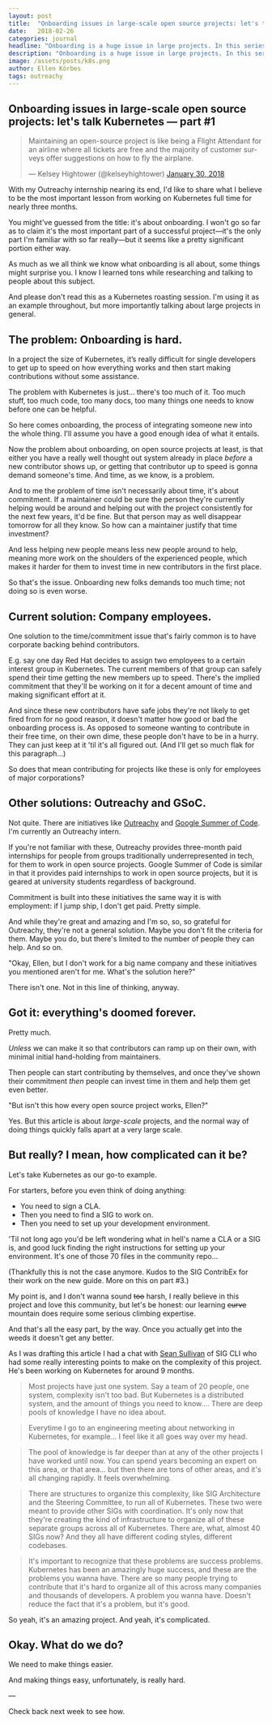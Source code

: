 ```yaml
---
layout: post
title:  "Onboarding issues in large-scale open source projects: let's talk Kubernetes — part #1"
date:   2018-02-26
categories: journal
headline: "Onboarding is a huge issue in large projects. In this series we'll discuss these issues, some solutions, and how the Kubernetes community is doing an amazing job with this."
description: "Onboarding is a huge issue in large projects. In this series we'll discuss these issues, some solutions, and how the Kubernetes community is doing an amazing job with this."
image: /assets/posts/k8s.png
author: Ellen Körbes
tags: outreachy
---
```


## Onboarding issues in large-scale open source projects: let's talk Kubernetes — part #1

<blockquote class="twitter-tweet" data-lang="en"><p lang="en" dir="ltr">Maintaining an open-source project is like being a Flight Attendant for an airline where all tickets are free and the majority of customer surveys offer suggestions on how to fly the airplane.</p>&mdash; Kelsey Hightower (@kelseyhightower) <a href="https://twitter.com/kelseyhightower/status/958349496076742658?ref_src=twsrc%5Etfw">January 30, 2018</a></blockquote>
<script async src="https://platform.twitter.com/widgets.js" charset="utf-8"></script>

With my Outreachy internship nearing its end, I'd like to share what I believe to be the most important lesson from working on Kubernetes full time for nearly three months.

You might've guessed from the title: it's about onboarding. I won't go so far as to claim it's the most important part of a successful project—it's the only part I'm familiar with so far really—but it seems like a pretty significant portion either way.

As much as we all think we know what onboarding is all about, some things might surprise you. I know I learned tons while researching and talking to people about this subject.

And please don't read this as a Kubernetes roasting session. I'm using it as an example throughout, but more importantly talking about large projects in general.

## The problem: Onboarding is hard.

In a project the size of Kubernetes, it’s really difficult for single developers to get up to speed on how everything works and then start making contributions without some assistance.

The problem with Kubernetes is just... there's too much of it. Too much stuff, too much code, too many docs, too many things one needs to know before one can be helpful.

So here comes onboarding, the process of integrating someone new into the whole thing. I'll assume you have a good enough idea of what it entails.

Now the problem about onboarding, on open source projects at least, is that either you have a really well thought out system already in place *before* a new contributor shows up, or getting that contributor up to speed is gonna demand someone's time. And time, as we know, is a problem.

And to me the problem of time isn't necessarily about time, it's about commitment. If a maintainer could be sure the person they're currently helping would be around and helping out with the project consistently for the next few years, it'd be fine. But that person may as well disappear tomorrow for all they know. So how can a maintainer justify that time investment?

And less helping new people means less new people around to help, meaning more work on the shoulders of the experienced people, which makes it harder for them to invest time in new contributors in the first place.

So that's the issue. Onboarding new folks demands too much time; not doing so is even worse.

## Current solution: Company employees.

One solution to the time/commitment issue that's fairly common is to have corporate backing behind contributors. 

E.g. say one day Red Hat decides to assign two employees to a certain interest group in Kubernetes. The current members of that group can safely spend their time getting the new members up to speed. There's the implied commitment that they'll be working on it for a decent amount of time and making significant effort at it.

And since these new contributors have safe jobs they're not likely to get fired from for no good reason, it doesn't matter how good or bad the onboarding process is. As opposed to someone wanting to contribute in their free time, on their own dime, these people don't have to be in a hurry. They can just keep at it 'til it's all figured out. (And I'll get so much flak for this paragraph...)

So does that mean contributing for projects like these is only for employees of major corporations?

## Other solutions: Outreachy and GSoC.

Not quite. There are initiatives like [Outreachy](https://www.outreachy.org/) and [Google Summer of Code](https://summerofcode.withgoogle.com/). I'm currently an Outreachy intern.

If you're not familiar with these, Outreachy provides three-month paid internships for people from groups traditionally underrepresented in tech, for them to work in open source projects. Google Summer of Code is similar in that it provides paid internships to work in open source projects, but it is geared at university students regardless of background.

Commitment is built into these initiatives the same way it is with employment: if I jump ship, I don't get paid. Pretty simple.

And while they're great and amazing and I'm so, so, so grateful for Outreachy, they're not a general solution. Maybe you don't fit the criteria for them. Maybe you do, but there's limited to the number of people they can help. And so on.

"Okay, Ellen, but I don't work for a big name company and these initiatives you mentioned aren't for me. What's the solution here?"

There isn't one. Not in this line of thinking, anyway.

## Got it: everything's doomed forever.

Pretty much.

*Unless* we can make it so that contributors can ramp up on their own, with minimal initial hand-holding from maintainers.

Then people can start contributing by themselves, and once they've shown their commitment *then* people can invest time in them and help them get even better.

"But isn't this how every open source project works, Ellen?"

Yes. But this article is about *large-scale* projects, and the normal way of doing things quickly falls apart at a very large scale.

## But really? I mean, how complicated can it be?

Let's take Kubernetes as our go-to example.

For starters, before you even think of doing anything:

- You need to sign a CLA. 
- Then you need to find a SIG to work on. 
- Then you need to set up your development environment.

'Til not long ago you'd be left wondering what in hell's name a CLA or a SIG is, and good luck finding the right instructions for setting up your environment. It's one of those 70 files in the community repo...

(Thankfully this is not the case anymore. Kudos to the SIG ContribEx for their work on the new guide. More on this on part #3.)

My point is, and I don't wanna sound ~~too~~ harsh, I really believe in this project and love this community, but let's be honest: our learning ~~curve~~ mountain does require some serious climbing expertise.

And that's all the easy part, by the way. Once you actually get into the weeds it doesn't get any better.

As I was drafting this article I had a chat with [Sean Sullivan](https://twitter.com/seank8s) of SIG CLI who had some really interesting points to make on the complexity of this project. He's been working on Kubernetes for around 9 months.

> Most projects have just one system. Say a team of 20 people, one system, complexity isn't too bad. But Kubernetes is a distributed system, and the amount of things you need to know.... There are deep pools of knowledge I have no idea about.

> Everytime I go to an engineering meeting about networking in Kubernetes, for example... I feel like it all goes way over my head. 

> The pool of knowledge is far deeper than at any of the other projects I have worked until now. You can spend years becoming an expert on this area, or that area... but then there are tons of other areas, and it's all changing rapidly. It feels overwhelming.

> There are structures to organize this complexity, like SIG Architecture and the Steering Committee, to run all of Kubernetes. These two were meant to provide other SIGs with coordination. It's only now that they're creating the kind of infrastructure to organize all of these separate groups across all of Kubernetes. There are, what, almost 40 SIGs now? And they all have different coding styles, different codebases.

> It's important to recognize that these problems are success problems. Kubernetes has been an amazingly huge success, and these are the problems you wanna have. There are so many people trying to contribute that it's hard to organize all of this across many companies and thousands of developers. A problem you wanna have. Doesn't reduce the fact that it's a problem, but it's good.

So yeah, it's an amazing project. And yeah, it's complicated.

## Okay. What do we do?

We need to make things easier.

And making things easy, unfortunately, is really hard.

—

Check back next week to see how.
